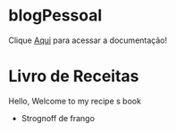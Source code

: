 # blogPessoal

Clique [Aqui](file:///C:/Users/Julia/Desktop/blogPessoal/blogPessoal/documentation/index.html) para acessar a documentação!

# Livro de Receitas 

Hello, Welcome to my recipe s book 

- Strognoff de frango
